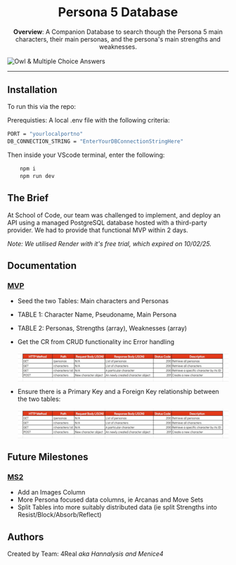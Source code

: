 <h1 align = "center">Persona 5 Database</h1>

<p align = "center"><b>Overview</b>: A Companion Database to search though the Persona 5 main characters, their main personas, and the persona's main strengths and weaknesses. </p>

  <img align = "center" src="/readme-images/Skyrim-Weapons-Search-Front-End.PNG" alt="Owl & Multiple Choice Answers">

------------

## Installation

To run this via the repo:

Prerequisties: A local .env file with the following criteria:

```bash
PORT = "yourlocalportno"
DB_CONNECTION_STRING = "EnterYourDBConnectionStringHere"
```

Then inside your VScode terminal, enter the following:

```bash
    npm i
    npm run dev
```

## The Brief

At School of Code, our team was challenged to implement, and deploy an API using a managed PostgreSQL database hosted with a third-party provider. We had to provide that functional MVP within 2 days.

<i>Note: We utilised Render with it's free trial, which expired on 10/02/25.</i>

<h2>Documentation</h2>

<h3><u>MVP</u></h3>

- Seed the two Tables: Main characters and Personas
- TABLE 1: Character Name, Pseudoname, Main Persona
- TABLE 2: Personas, Strengths (array), Weaknesses (array)
- Get the CR from CRUD functionality inc Error handling

  <img align = "center" src="/readme-images/API_FETCH_Table.JPG" alt="P5 API Fetch Table">

- Ensure there is a Primary Key and a Foreign Key relationship between the two tables:

  <img align = "center" src="/readme-images/API_FETCH_Table.JPG" alt="P5 API Fetch Table">


## Future Milestones

<h3><u>MS2</u></h3>

- Add an Images Column
- More Persona focused data columns, ie Arcanas and Move Sets
- Split Tables into more suitably distributed data (ie split Strengths into Resist/Block/Absorb/Reflect)

## Authors

Created by Team: 4Real 
<i>aka Hannalysis and Menice4</i>
